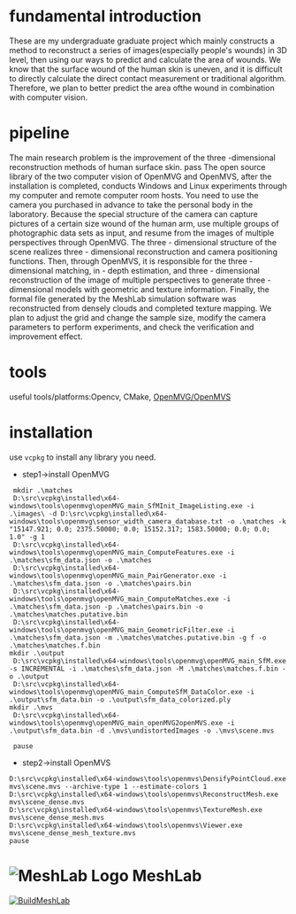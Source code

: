# fundamental introduction
These are my undergraduate graduate project which mainly constructs a method to reconstruct a series of images(especially people's wounds) in 3D level, then using our ways to predict and calculate the area of wounds. We know that the surface wound of the human skin is uneven, and it is difficult to directly calculate the direct contact measurement or traditional algorithm. Therefore, we plan to better predict the area of ​​the wound in combination with computer vision.
# pipeline
The main research problem is the improvement of the three -dimensional reconstruction methods of human surface skin. pass The open source library of the two computer vision of OpenMVG and OpenMVS, after the installation is completed, conducts Windows and Linux experiments through my computer and remote computer room hosts. You need to use the camera you purchased in advance to take the personal body in the laboratory. Because the special structure of the camera can capture pictures of a certain size wound of the human arm, use multiple groups of photographic data sets as input, and resume from the images of multiple perspectives through OpenMVG. The three - dimensional structure of the scene realizes three - dimensional reconstruction and camera positioning functions. Then, through OpenMVS, it is responsible for the three -dimensional matching, in - depth estimation, and three - dimensional reconstruction of the image of multiple perspectives to generate three - dimensional models with geometric and texture information. Finally, the formal file generated by the MeshLab simulation software was reconstructed from densely clouds and completed texture mapping. We plan to adjust the grid and change the sample size, modify the camera parameters to perform experiments, and check the verification and improvement effect.
# tools
useful tools/platforms:Opencv, CMake, [OpenMVG/OpenMVS](https://github.com/openMVG/openMVG/tree/develop?tab=readme-ov-file#openmvg-open-multiple-view-geometry)
# installation
use `vcpkg` to install any library you need.
* step1->install OpenMVG
```
 mkdir .\matches
 D:\src\vcpkg\installed\x64-windows\tools\openmvg\openMVG_main_SfMInit_ImageListing.exe -i .\images\ -d D:\src\vcpkg\installed\x64-windows\tools\openmvg\sensor_width_camera_database.txt -o .\matches -k "15147.921; 0.0; 2375.50000; 0.0; 15152.317; 1583.50000; 0.0; 0.0; 1.0" -g 1
 D:\src\vcpkg\installed\x64-windows\tools\openmvg\openMVG_main_ComputeFeatures.exe -i .\matches\sfm_data.json -o .\matches
 D:\src\vcpkg\installed\x64-windows\tools\openmvg\openMVG_main_PairGenerator.exe -i .\matches\sfm_data.json -o .\matches\pairs.bin
 D:\src\vcpkg\installed\x64-windows\tools\openmvg\openMVG_main_ComputeMatches.exe -i .\matches\sfm_data.json -p .\matches\pairs.bin -o .\matches\matches.putative.bin
 D:\src\vcpkg\installed\x64-windows\tools\openmvg\openMVG_main_GeometricFilter.exe -i .\matches\sfm_data.json -m .\matches\matches.putative.bin -g f -o .\matches\matches.f.bin
mkdir .\output
 D:\src\vcpkg\installed\x64-windows\tools\openmvg\openMVG_main_SfM.exe -s INCREMENTAL -i .\matches\sfm_data.json -M .\matches\matches.f.bin -o .\output
 D:\src\vcpkg\installed\x64-windows\tools\openmvg\openMVG_main_ComputeSfM_DataColor.exe -i .\output\sfm_data.bin -o .\output\sfm_data_colorized.ply
mkdir .\mvs
 D:\src\vcpkg\installed\x64-windows\tools\openmvg\openMVG_main_openMVG2openMVS.exe -i .\output\sfm_data.bin -d .\mvs\undistortedImages -o .\mvs\scene.mvs

 pause
```
* step2->install OpenMVS
```
D:\src\vcpkg\installed\x64-windows\tools\openmvs\DensifyPointCloud.exe mvs\scene.mvs --archive-type 1 --estimate-colors 1
D:\src\vcpkg\installed\x64-windows\tools\openmvs\ReconstructMesh.exe mvs\scene_dense.mvs
D:\src\vcpkg\installed\x64-windows\tools\openmvs\TextureMesh.exe mvs\scene_dense_mesh.mvs
D:\src\vcpkg\installed\x64-windows\tools\openmvs\Viewer.exe mvs\scene_dense_mesh_texture.mvs
pause
```
# ![MeshLab Logo](src/meshlab/images/eye64.png) MeshLab

[![BuildMeshLab](https://github.com/cnr-isti-vclab/meshlab/actions/workflows/BuildMeshLab.yml/badge.svg)](https://github.com/cnr-isti-vclab/meshlab/actions/workflows/BuildMeshLab.yml)
